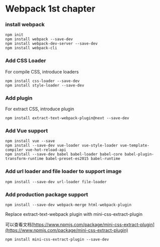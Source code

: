 Webpack 1st chapter
===================

### install webpack

```
npm init
npm install webpack --save-dev
npm install webpack-dev-server --save-dev
npm install webpack-cli
```

### Add CSS Loader

For compile CSS, introduce loaders
```
npm install css-loader --save-dev
npm install style-loader --save-dev
```

### Add plugin

For extract CSS, introduce plugin
```
npm install extract-text-webpack-plugin@next --save-dev
```

### Add Vue support

```
npm install vue --save
npm install --save-dev vue-loader vue-style-loader vue-template-compiler vue-hot-reload-api
npm install --save-dev babel babel-loader babel-core babel-plugin-transform-runtime babel-preset-es2015 babel-runtime

```

### Add url loader and file loader to support image

```
npm install --save-dev url-loader file-loader
```

### Add production package support

```
npm install --save-dev webpack-merge html-webpack-plugin
```

Replace extract-text-webpack plugin with mini-css-extract-plugin

可以查看文档[https://www.npmjs.com/package/mini-css-extract-plugin](https://www.npmjs.com/package/mini-css-extract-plugin)

```
npm install mini-css-extract-plugin --save-dev
```

